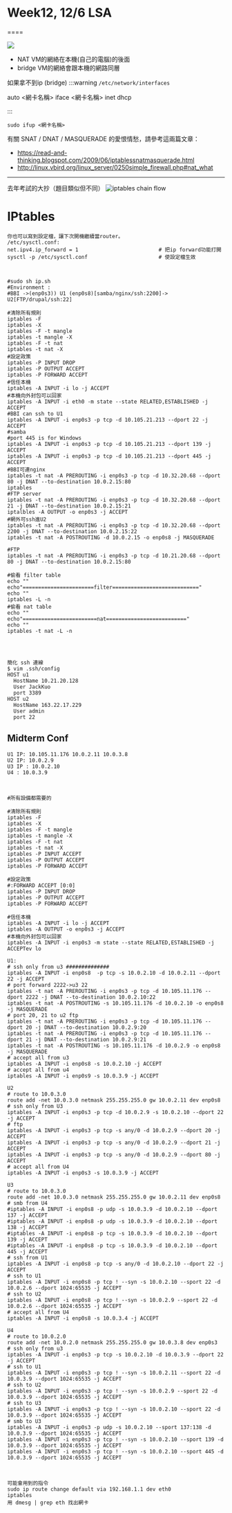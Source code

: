 # Week12, 12/6 LSA

====

![](https://i.imgur.com/QN3Xi1z.png)

+ NAT VM的網絡在本機(自己的電腦)的後面
+ bridge VM的網絡會跟本機的網路同層



如果拿不到ip (bridge)
:::warning
`/etc/network/interfaces`

auto <網卡名稱>
iface <網卡名稱> inet dhcp

:::

`sudo ifup <網卡名稱>`

有關 SNAT / DNAT / MASQUERADE 的愛恨情愁，請參考這兩篇文章：
- https://read-and-thinking.blogspot.com/2009/06/iptablessnatmasquerade.html
- http://linux.vbird.org/linux_server/0250simple_firewall.php#nat_what



----
去年考試的大抄（題目類似但不同）
![iptables chain flow](https://i.imgur.com/sQ5Uzvd.png)



# IPtables

    你也可以寫到設定檔，讓下次開機繼續當router。
    /etc/sysctl.conf:
    net.ipv4.ip_forward = 1                          # 把ip forward功能打開
    sysctl -p /etc/sysctl.conf                       # 使設定檔生效



    #sudo sh ip.sh
    #Environment : 
    #BBI ->(enp0s3)) U1 (enp0s8)[samba/nginx/ssh:2200]-> U2[FTP/drupal/ssh:22]
    
    #清除所有規則
    iptables -F
    iptables -X
    iptables -F -t mangle
    iptables -t mangle -X
    iptables -F -t nat
    iptables -t nat -X
    #設定政策
    iptables -P INPUT DROP
    iptables -P OUTPUT ACCEPT
    iptables -P FORWARD ACCEPT
    #信任本機
    iptables -A INPUT -i lo -j ACCEPT
    #本機向外封包可以回家
    iptables -A INPUT -i eth0 -m state --state RELATED,ESTABLISHED -j ACCEPT
    #BBI can ssh to U1
    iptables -A INPUT -i enp0s3 -p tcp -d 10.105.21.213 --dport 22 -j ACCEPT
    #samba
    #port 445 is for Windows
    iptables -A INPUT -i enp0s3 -p tcp -d 10.105.21.213 --dport 139 -j ACCEPT
    iptables -A INPUT -i enp0s3 -p tcp -d 10.105.21.213 --dport 445 -j ACCEPT
    #BBI可連nginx
    iptables -t nat -A PREROUTING -i enp0s3 -p tcp -d 10.32.20.68 --dport 80 -j DNAT --to-destination 10.0.2.15:80
    iptables 
    #FTP server
    iptables -t nat -A PREROUTING -i enp0s3 -p tcp -d 10.32.20.68 --dport 21 -j DNAT --to-destination 10.0.2.15:21
    iptalbles -A OUTPUT -o enp0s3 -j ACCEPT
    #網外可ssh進U2
    iptables -t nat -A PREROUTING -i enp0s3 -p tcp -d 10.32.20.68 --dport 2200 -j DNAT --to-destination 10.0.2.15:22
    iptables -t nat -A POSTROUTING -d 10.0.2.15 -o enp0s8 -j MASQUERADE
    
    #FTP
    iptables -t nat -A PREROUTING -i enp0s3 -p tcp -d 10.21.20.68 --dport 80 -j DNAT --to-destination 10.0.2.15:80
    
    #偷看 filter table
    echo ""
    echo"=======================filter============================"
    echo ""
    iptables -L -n
    #偷看 nat table
    echo ""
    echo"========================nat=========================="
    echo ""
    iptables -t nat -L -n
    



    簡化 ssh 連線
    $ vim .ssh/config
    HOST u1
      HostName 10.21.20.128
      User JackKuo
      port 3389
    HOST u2
      HostName 163.22.17.229
      User admin
      port 22


## Midterm Conf
    U1 IP: 10.105.11.176 10.0.2.11 10.0.3.8
    U2 IP: 10.0.2.9
    U3 IP : 10.0.2.10
    U4 : 10.0.3.9
    
    
    
    #所有設備都需要的
    
    #清除所有規則
    iptables -F
    iptables -X
    iptables -F -t mangle
    iptables -t mangle -X
    iptables -F -t nat
    iptables -t nat -X
    iptables -P INPUT ACCEPT
    iptables -P OUTPUT ACCEPT
    iptables -P FORWARD ACCEPT
    
    #設定政策
    #:FORWARD ACCEPT [0:0]
    iptables -P INPUT DROP
    iptables -P OUTPUT ACCEPT
    iptables -P FORWARD ACCEPT
    
    #信任本機
    iptables -A INPUT -i lo -j ACCEPT
    iptables -A OUTPUT -o enp0s3 -j ACCEPT
    #本機向外封包可以回家
    iptables -A INPUT -i enp0s3 -m state --state RELATED,ESTABLISHED -j ACCEPTev lo
    
    U1:
    # ssh only from u3 ##############
    iptables -A INPUT -i enp0s8  -p tcp -s 10.0.2.10 -d 10.0.2.11 --dport 22 -j ACCEPT
    # port forward 2222->u3 22
    iptables -t nat -A PREROUTING -i enp0s3 -p tcp -d 10.105.11.176 --dport 2222 -j DNAT --to-destination 10.0.2.10:22
    iptables -t nat -A POSTROUTING -s 10.105.11.176 -d 10.0.2.10 -o enp0s8 -j MASQUERADE
    # port 20, 21 to u2 ftp
    iptables -t nat -A PREROUTING -i enp0s3 -p tcp -d 10.105.11.176 --dport 20 -j DNAT --to-destination 10.0.2.9:20
    iptables -t nat -A PREROUTING -i enp0s3 -p tcp -d 10.105.11.176 --dport 21 -j DNAT --to-destination 10.0.2.9:21
    iptables -t nat -A POSTROUTING -s 10.105.11.176 -d 10.0.2.9 -o enp0s8 -j MASQUERADE
    # accept all from u3
    iptables -A INPUT -i enp0s8 -s 10.0.2.10 -j ACCEPT
    # accept all from u4
    iptables -A INPUT -i enp0s9 -s 10.0.3.9 -j ACCEPT
    
    U2
    # route to 10.0.3.0
    route add -net 10.0.3.0 netmask 255.255.255.0 gw 10.0.2.11 dev enp0s8
    # ssh only from U3
    iptables -A INPUT -i enp0s3 -p tcp -d 10.0.2.9 -s 10.0.2.10 --dport 22 -j ACCEPT
    # ftp
    iptables -A INPUT -i enp0s3 -p tcp -s any/0 -d 10.0.2.9 --dport 20 -j ACCEPT
    iptables -A INPUT -i enp0s3 -p tcp -s any/0 -d 10.0.2.9 --dport 21 -j ACCEPT
    iptables -A INPUT -i enp0s3 -p tcp -s any/0 -d 10.0.2.9 --dport 80 -j ACCEPT
    # accept all from U4
    iptables -A INPUT -i enp0s3 -s 10.0.3.9 -j ACCEPT
    
    U3
    # route to 10.0.3.0
    route add -net 10.0.3.0 netmask 255.255.255.0 gw 10.0.2.11 dev enp0s8
    # smb from U4
    #iptables -A INPUT -i enp0s8 -p udp -s 10.0.3.9 -d 10.0.2.10 --dport 137 -j ACCEPT
    #iptables -A INPUT -i enp0s8 -p udp -s 10.0.3.9 -d 10.0.2.10 --dport 138 -j ACCEPT
    #iptables -A INPUT -i enp0s8 -p tcp -s 10.0.3.9 -d 10.0.2.10 --dport 139 -j ACCEPT
    #iptables -A INPUT -i enp0s8 -p tcp -s 10.0.3.9 -d 10.0.2.10 --dport 445 -j ACCEPT
    # ssh from U1
    iptables -A INPUT -i enp0s8 -p tcp -s any/0 -d 10.0.2.10 --dport 22 -j ACCEPT
    # ssh to U1
    iptables -A INPUT -i enp0s8 -p tcp ! --syn -s 10.0.2.10 --sport 22 -d 10.0.2.6 --dport 1024:65535 -j ACCEPT
    # ssh to U2
    iptables -A INPUT -i enp0s8 -p tcp ! --syn -s 10.0.2.9 --sport 22 -d 10.0.2.6 --dport 1024:65535 -j ACCEPT
    # accept all from U4
    iptables -A INPUT -i enp0s8 -s 10.0.3.4 -j ACCEPT
    
    U4
    # route to 10.0.2.0
    route add -net 10.0.2.0 netmask 255.255.255.0 gw 10.0.3.8 dev enp0s3
    # ssh only from u3
    iptables -A INPUT -i enp0s3 -p tcp -s 10.0.2.10 -d 10.0.3.9 --dport 22 -j ACCEPT
    # ssh to U1
    iptables -A INPUT -i enp0s3 -p tcp ! --syn -s 10.0.2.11 --sport 22 -d 10.0.3.9 --dport 1024:65535 -j ACCEPT
    # ssh to U2
    iptables -A INPUT -i enp0s3 -p tcp ! --syn -s 10.0.2.9 --sport 22 -d 10.0.3.9 --dport 1024:65535 -j ACCEPT
    # ssh to U3
    iptables -A INPUT -i enp0s3 -p tcp ! --syn -s 10.0.2.10 --sport 22 -d 10.0.3.9 --dport 1024:65535 -j ACCEPT
    # smb to U3
    iptables -A INPUT -i enp0s3 -p udp -s 10.0.2.10 --sport 137:138 -d 10.0.3.9 --dport 1024:65535 -j ACCEPT
    iptables -A INPUT -i enp0s3 -p tcp ! --syn -s 10.0.2.10 --sport 139 -d 10.0.3.9 --dport 1024:65535 -j ACCEPT
    iptables -A INPUT -i enp0s3 -p tcp ! --syn -s 10.0.2.10 --sport 445 -d 10.0.3.9 --dport 1024:65535 -j ACCEPT
    
    
    
    可能會用到的指令
    sudo ip route change default via 192.168.1.1 dev eth0
    iptables
    用 dmesg | grep eth 找出網卡
    
